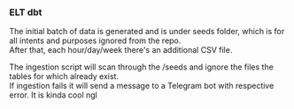 ### ELT dbt

The initial batch of data is generated and is under seeds folder, which is for all intents and purposes ignored from the repo. <br>
After that, each hour/day/week there's an additional CSV file. <br>

The ingestion script will scan through the /seeds and ignore the files the tables for which already exist. <br>
If ingestion fails it will send a message to a Telegram bot with respective error. It is kinda cool ngl <br>

